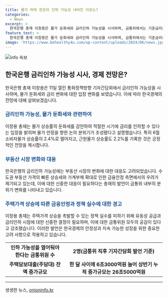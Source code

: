 ```yaml
---
title: 물가 하락 한은의 인하 가능성 내비친 이유는?
categories:
  - News
excerpt: >
  한국은행 총재 이창용은 물가 둔화세와 금리인하 가능성을 시사하며, 금통위에서는 기준금리를 동결하고 인하 가능성을 열어뒀다. 이는 물가 상승률의 둔화와 소비자물가의 낮아질 것으로 예상되는 추세적 변화에 기인하며, 외환시장과 가계부채 움직임을 고려하고 있다. 그러나 부동산 시장 상황과 가계부채 문제로 8월 조기인하는 어려울 것으로 평가되고 있으며, 주택가격 상승에 대한 우려가 공감되고 있다. 이에 네 개 은행의 주담대 고정형 금리가 낮아지면서 가계부채가 늘어나는 상황이다.
feature_text: >
  한국은행 총재 이창용은 물가 둔화세와 금리인하 가능성을 시사하며, 금통위에서는 기준금리를 동결하고 인하 가능성을 열어뒀다. 이는 물가 상승률의 둔화와 소비자물가의 낮아질 것으로 예상되는 추세적 변화에 기인하며, 외환시장과 가계부채 움직임을 고려하고 있다. 그러나 부동산 시장 상황과 가계부채 문제로 8월 조기인하는 어려울 것으로 평가되고 있으며, 주택가격 상승에 대한 우려가 공감되고 있다. 이에 네 개 은행의 주담대 고정형 금리가 낮아지면서 가계부채가 늘어나는 상황이다.
image: 'https://www.behealthy4u.com/wp-content/uploads/2024/06/news.jpg'
---
```


<p><img src="https://www.behealthy4u.com/wp-content/uploads/2024/06/news.jpg" alt="info 속보" /></p>

<h2 data-ke-size="size26">한국은행 금리인하 가능성 시사, 경제 전망은?</h2>

<p data-ke-size="size16">한국은행 총재 이창용은 11일 열린 통화정책방향 기자간담회에서 금리인하 가능성을 시사하며, 물가 둔화세와 금리 변화에 대한 입장 변화를 보였습니다. 이에 따라 한국경제의 전망에 대해 살펴보겠습니다.</p>

<h3><b><span style="color: #1a5490;">금리인하 가능성, 물가 둔화세와 관련하여</span></b></h3>

<p data-ke-size="size16">이창용 총재는 물가 상승률의 둔화세를 감안하여 적절한 시기에 금리를 인하할 수 있다는 입장을 밝히며 물가 안정을 향한 논의 분위기가 조성됐다고 설명했습니다. 특히 6월 소비자물가 상승률이 2.4%로 떨어지고, 근원물가 상승률도 2.2%를 기록한 것은 긍정적인 전망을 제시합니다.</p>

<h3><b><span style="color: #1a5490;">부동산 시장 변화와 대응</span></b></h3>

<p data-ke-size="size16">한국은행의 금리인하 가능성에는 부동산 시장의 변화에 대한 대응도 고려되었습니다. 수도권 부동산 가격의 빠른 상승세와 가계부채 확대로 인한 금융안정 측면에서의 우려가 제기되고 있는데, 이에 대한 신중한 대응이 필요하다는 총재의 발언이 금통위 내부의 분위기 변화를 나타내고 있습니다.</p>

<h3><b><span style="color: #1a5490;">주택가격 상승에 따른 금융안정과 정책 실수에 대한 경고</span></b></h3>

<p data-ke-size="size16">이창용 총재는 주택가격 상승을 촉발할 수 있는 정책 실수를 피하기 위해 유동성 공급과 금리인하 시점에 대한 신중한 결정이 필요하며, 이에 대한 금통위원 모두의 공감이 있다고 강조했습니다. 이러한 발언은 한국경제의 안정성과 지속 가능한 성장을 위한 중요한 고려 사항으로 작용하고 있습니다.</p>

<table>
    <tr>
        <td style="text-align: center; height: 17px;"><b>인하 가능성을 열어둬야 한다는 금통위원 수</b></td>
        <td style="text-align: center; height: 17px;"><b>2명(금통위 직후 기자간담회 발언 기준)</b></td>
    </tr>
    <tr>
        <td style="text-align: center; height: 17px;"><b>주택담보대출(주담대) 잔액 증가규모</b></td>
        <td style="text-align: center; height: 17px;"><b>한 달 사이에 6조3000억원 늘어 상반기 누적 증가규모는 26조5000억원</b></td>
    </tr>
</table>

<p><hr></p>
생생한 뉴스, <a href="https://onioninfo.kr" rel="dofollow">onioninfo.kr</a>


